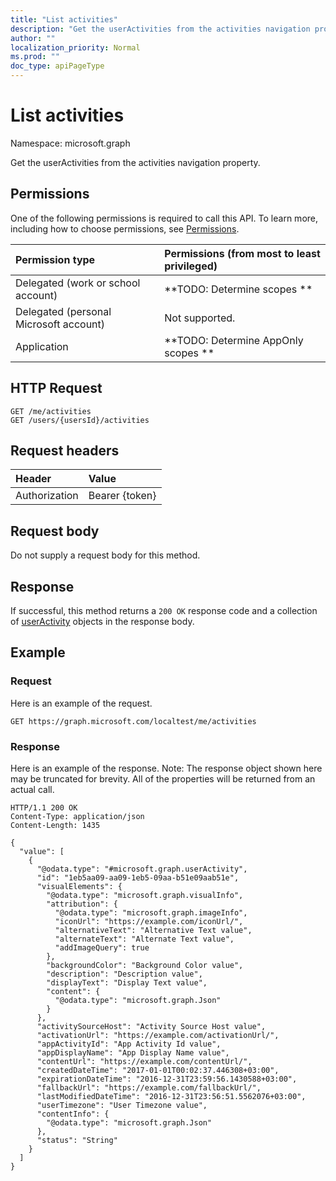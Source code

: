 ```yaml
---
title: "List activities"
description: "Get the userActivities from the activities navigation property."
author: ""
localization_priority: Normal
ms.prod: ""
doc_type: apiPageType
---
```


# List activities

Namespace: microsoft.graph

Get the userActivities from the activities navigation property.

## Permissions
One of the following permissions is required to call this API. To learn more, including how to choose permissions, see [Permissions](/concepts/permissions-reference.md).

|Permission type|Permissions (from most to least privileged)|
|:---|:---|
|Delegated (work or school account)|**TODO: Determine scopes **|
|Delegated (personal Microsoft account)|Not supported.|
|Application|**TODO: Determine AppOnly scopes **|

## HTTP Request
<!-- {
  "blockType": "ignored"
}
-->
``` http
GET /me/activities
GET /users/{usersId}/activities
```

## Request headers
|Header|Value|
|:---|:---|
|Authorization|Bearer {token}|

## Request body
Do not supply a request body for this method.

## Response
If successful, this method returns a `200 OK` response code and a collection of [userActivity](../resources/useractivity.md) objects in the response body.

## Example

### Request
Here is an example of the request.
<!-- {
  "blockType": "request",
  "name": "get_useractivity"
}
-->
``` http
GET https://graph.microsoft.com/localtest/me/activities
```

### Response
Here is an example of the response. Note: The response object shown here may be truncated for brevity. All of the properties will be returned from an actual call.
<!-- {
  "blockType": "response",
  "truncated": true,
  "@odata.type": "collection(microsoft.graph.useractivity)"
}
-->
``` http
HTTP/1.1 200 OK
Content-Type: application/json
Content-Length: 1435

{
  "value": [
    {
      "@odata.type": "#microsoft.graph.userActivity",
      "id": "1eb5aa09-aa09-1eb5-09aa-b51e09aab51e",
      "visualElements": {
        "@odata.type": "microsoft.graph.visualInfo",
        "attribution": {
          "@odata.type": "microsoft.graph.imageInfo",
          "iconUrl": "https://example.com/iconUrl/",
          "alternativeText": "Alternative Text value",
          "alternateText": "Alternate Text value",
          "addImageQuery": true
        },
        "backgroundColor": "Background Color value",
        "description": "Description value",
        "displayText": "Display Text value",
        "content": {
          "@odata.type": "microsoft.graph.Json"
        }
      },
      "activitySourceHost": "Activity Source Host value",
      "activationUrl": "https://example.com/activationUrl/",
      "appActivityId": "App Activity Id value",
      "appDisplayName": "App Display Name value",
      "contentUrl": "https://example.com/contentUrl/",
      "createdDateTime": "2017-01-01T00:02:37.446308+03:00",
      "expirationDateTime": "2016-12-31T23:59:56.1430588+03:00",
      "fallbackUrl": "https://example.com/fallbackUrl/",
      "lastModifiedDateTime": "2016-12-31T23:56:51.5562076+03:00",
      "userTimezone": "User Timezone value",
      "contentInfo": {
        "@odata.type": "microsoft.graph.Json"
      },
      "status": "String"
    }
  ]
}
```


